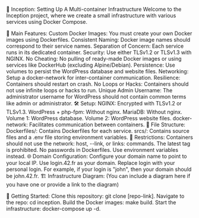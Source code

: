 🌌 Inception: Setting Up A Multi-container Infrastructure
Welcome to the Inception project, where we create a small infrastructure with various services using Docker Compose.

🌟 Main Features:
Custom Docker Images: You must create your own Docker images using Dockerfiles.
Consistent Naming: Docker image names should correspond to their service names.
Separation of Concern: Each service runs in its dedicated container.
Security: Use either TLSv1.2 or TLSv1.3 with NGINX.
No Cheating: No pulling of ready-made Docker images or using services like DockerHub (excluding Alpine/Debian).
Persistence: Use volumes to persist the WordPress database and website files.
Networking: Setup a docker-network for inter-container communication.
Resilience: Containers should restart on crash.
No Loops or Hacks: Containers should not use infinite loops or hacks to run.
Unique Admin Username: The administrator username for WordPress should not contain common terms like admin or administrator.
🛠 Setup:
NGINX: Encrypted with TLSv1.2 or TLSv1.3.
WordPress + php-fpm: Without nginx.
MariaDB: Without nginx.
Volume 1: WordPress database.
Volume 2: WordPress website files.
docker-network: Facilitates communication between containers.
📁 File Structure:
Dockerfiles/: Contains Dockerfiles for each service.
srcs/: Contains source files and a .env file storing environment variables.
🚫 Restrictions:
Containers should not use the network: host, --link, or links: commands.
The latest tag is prohibited.
No passwords in Dockerfiles. Use environment variables instead.
🌐 Domain Configuration:
Configure your domain name to point to your local IP.
Use login.42.fr as your domain. Replace login with your personal login. For example, if your login is "john", then your domain should be john.42.fr.
🏗 Infrastructure Diagram:
(You can include a diagram here if you have one or provide a link to the diagram)

🚀 Getting Started:
Clone this repository: git clone [repo-link].
Navigate to the repo: cd inception.
Build the Docker images: make build.
Start the infrastructure: docker-compose up -d.
